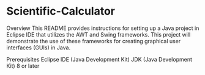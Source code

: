 # Scientific-Calculator
Overview
This README provides instructions for setting up a Java project in Eclipse IDE that utilizes the AWT and Swing frameworks. This project will demonstrate the use of these frameworks for creating graphical user interfaces (GUIs) in Java.

Prerequisites
Eclipse IDE (Java Development Kit)
JDK (Java Development Kit) 8 or later
